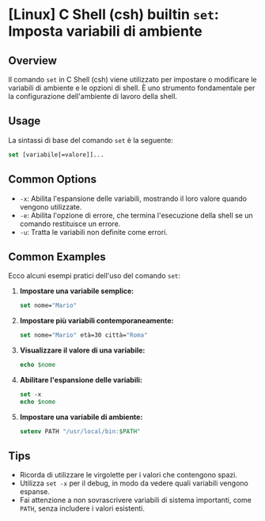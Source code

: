 # [Linux] C Shell (csh) builtin `set`: Imposta variabili di ambiente

## Overview
Il comando `set` in C Shell (csh) viene utilizzato per impostare o modificare le variabili di ambiente e le opzioni di shell. È uno strumento fondamentale per la configurazione dell'ambiente di lavoro della shell.

## Usage
La sintassi di base del comando `set` è la seguente:

```csh
set [variabile[=valore]]...
```

## Common Options
- `-x`: Abilita l'espansione delle variabili, mostrando il loro valore quando vengono utilizzate.
- `-e`: Abilita l'opzione di errore, che termina l'esecuzione della shell se un comando restituisce un errore.
- `-u`: Tratta le variabili non definite come errori.

## Common Examples
Ecco alcuni esempi pratici dell'uso del comando `set`:

1. **Impostare una variabile semplice:**
   ```csh
   set nome="Mario"
   ```

2. **Impostare più variabili contemporaneamente:**
   ```csh
   set nome="Mario" età=30 città="Roma"
   ```

3. **Visualizzare il valore di una variabile:**
   ```csh
   echo $nome
   ```

4. **Abilitare l'espansione delle variabili:**
   ```csh
   set -x
   echo $nome
   ```

5. **Impostare una variabile di ambiente:**
   ```csh
   setenv PATH "/usr/local/bin:$PATH"
   ```

## Tips
- Ricorda di utilizzare le virgolette per i valori che contengono spazi.
- Utilizza `set -x` per il debug, in modo da vedere quali variabili vengono espanse.
- Fai attenzione a non sovrascrivere variabili di sistema importanti, come `PATH`, senza includere i valori esistenti.